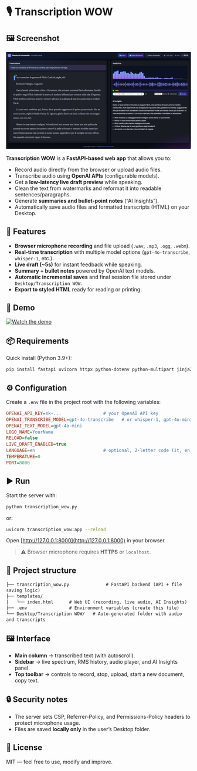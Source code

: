 # 🎙️ Transcription WOW

## 🖼️ Screenshot

![Transcription WOW UI](assets/screenshot.jpg)


**Transcription WOW** is a **FastAPI-based web app** that allows you to:
- Record audio directly from the browser or upload audio files.
- Transcribe audio using **OpenAI APIs** (configurable models).
- Get a **low-latency live draft preview** while speaking.
- Clean the text from watermarks and reformat it into readable sentences/paragraphs.
- Generate **summaries and bullet-point notes** (“AI Insights”).
- Automatically save audio files and formatted transcripts (HTML) on your Desktop.

## 🚀 Features
- **Browser microphone recording** and file upload (`.wav`, `.mp3`, `.ogg`, `.webm`).
- **Real-time transcription** with multiple model options (`gpt-4o-transcribe`, `whisper-1`, etc.).
- **Live draft (~5s)** for instant feedback while speaking.
- **Summary + bullet notes** powered by OpenAI text models.
- **Automatic incremental saves** and final session file stored under  
  `Desktop/Transcription WOW`.
- **Export to styled HTML** ready for reading or printing.

## 🎥 Demo

[![Watch the demo](https://img.youtube.com/vi/9K_e50-Jmxc/0.jpg)](https://youtu.be/9K_e50-Jmxc)



## 📦 Requirements
Quick install (Python 3.9+):

```bash
pip install fastapi uvicorn httpx python-dotenv python-multipart jinja2 openai 
```

## ⚙️ Configuration
Create a `.env` file in the project root with the following variables:

```ini
OPENAI_API_KEY=sk-...                # your OpenAI API key
OPENAI_TRANSCRIBE_MODEL=gpt-4o-transcribe   # or whisper-1, gpt-4o-mini-transcribe
OPENAI_TEXT_MODEL=gpt-4o-mini
LOGO_NAME=YourName
RELOAD=false
LIVE_DRAFT_ENABLED=true
LANGUAGE=en                          # optional, 2-letter code (it, en, fr...)
TEMPERATURE=0
PORT=8000
```

## ▶️ Run
Start the server with:

```bash
python transcription_wow.py
```

or:

```bash
uvicorn transcription_wow:app --reload
```

Open [http://127.0.0.1:8000](http://127.0.0.1:8000) in your browser.  
> ⚠️ Browser microphone requires **HTTPS** or `localhost`.

## 📂 Project structure
```
├── transcription_wow.py              # FastAPI backend (API + file saving logic)
├── templates/
│   └── index.html      # Web UI (recording, live audio, AI Insights)
├── .env                # Environment variables (create this file)
└── Desktop/Transcription WOW/   # Auto-generated folder with audio and transcripts
```

## 🖼️ Interface
- **Main column** → transcribed text (with autoscroll).
- **Sidebar** → live spectrum, RMS history, audio player, and AI Insights panel.
- **Top toolbar** → controls to record, stop, upload, start a new document, copy text.

## 🔒 Security notes
- The server sets CSP, Referrer-Policy, and Permissions-Policy headers to protect microphone usage.
- Files are saved **locally only** in the user’s Desktop folder.

## 📜 License
MIT — feel free to use, modify and improve.

